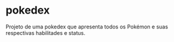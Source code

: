 # pokedex
Projeto de uma pokedex que apresenta todos os Pokémon e suas respectivas habilitades e status.
